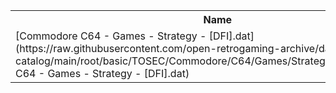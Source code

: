 <table>
<tr><th>Name</th><th>Size</th></tr>
<tr><td>[Commodore C64 - Games - Strategy - [DFI].dat](https://raw.githubusercontent.com/open-retrogaming-archive/dat-catalog/main/root/basic/TOSEC/Commodore/C64/Games/Strategy/[DFI]/Commodore C64 - Games - Strategy - [DFI].dat)</td><td>2971</td></tr>
</table>
